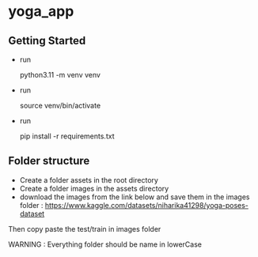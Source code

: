 # yoga_app

## Getting Started
 - run
 
    python3.11 -m venv venv

 - run

    source venv/bin/activate

 - run 

    pip install -r requirements.txt


## Folder structure 

 - Create a folder assets in the root directory
 - Create a folder images in the assets directory
 - download the images from the link below and save them in the images folder :
 https://www.kaggle.com/datasets/niharika41298/yoga-poses-dataset

 Then copy paste the test/train in images folder


 WARNING : Everything folder should be name in lowerCase

